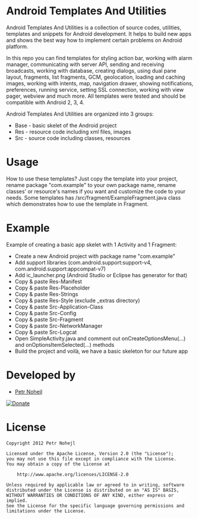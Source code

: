 Android Templates And Utilities
===============================

Android Templates And Utilities is a collection of source codes, utilities, 
templates and snippets for Android development. It helps to build new apps and 
shows the best way how to implement certain problems on Android platform.

In this repo you can find templates for styling action bar, working with alarm
manager, communicating with server API, sending and receiving broadcasts,
working with database, creating dialogs, using dual pane layout, fragments,
list fragments, GCM, geolocation, loading and caching images,
working with intents, map, navigation drawer, showing notifications,
preferences, running service, setting SSL connection, working with view pager,
webview and much more. All templates were tested and should be compatible
with Android 2, 3, 4.

Android Templates And Utilities are organized into 3 groups:

* Base - basic skelet of the Android project
* Res - resource code including xml files, images
* Src - source code including classes, resources


Usage
=====

How to use these templates? Just copy the template into your project, rename
package "com.example" to your own package name, rename classes' or resource's
names if you want and customize the code to your needs. Some templates has
/src/fragment/ExampleFragment.java class which demonstrates how to use
the template in Fragment.


Example
=======

Example of creating a basic app skelet with 1 Activity and 1 Fragment:

* Create a new Android project with package name "com.example"
* Add support libraries (com.android.support:support-v4, com.android.support:appcompat-v7)
* Add ic_launcher.png (Android Studio or Eclipse has generator for that)
* Copy & paste Res-Manifest
* Copy & paste Res-Placeholder
* Copy & paste Res-Strings
* Copy & paste Res-Style (exclude _extras directory)
* Copy & paste Src-Application-Class
* Copy & paste Src-Config
* Copy & paste Src-Fragment
* Copy & paste Src-NetworkManager
* Copy & paste Src-Logcat
* Open SimpleActivity.java and comment out onCreateOptionsMenu(...) and onOptionsItemSelected(...) methods
* Build the project and voilà, we have a basic skeleton for our future app


Developed by
============

* [Petr Nohejl](http://petrnohejl.cz)

[![Donate](https://www.paypalobjects.com/en_US/i/btn/btn_donate_SM.gif)](https://www.paypal.com/cgi-bin/webscr?cmd=_s-xclick&hosted_button_id=B3JBY3NU6L2XY)


License
=======

    Copyright 2012 Petr Nohejl

    Licensed under the Apache License, Version 2.0 (the "License");
    you may not use this file except in compliance with the License.
    You may obtain a copy of the License at

        http://www.apache.org/licenses/LICENSE-2.0

    Unless required by applicable law or agreed to in writing, software
    distributed under the License is distributed on an "AS IS" BASIS,
    WITHOUT WARRANTIES OR CONDITIONS OF ANY KIND, either express or implied.
    See the License for the specific language governing permissions and
    limitations under the License.
